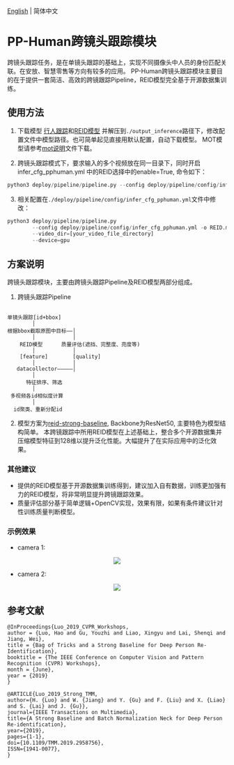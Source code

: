 [English](pphuman_mtmct_en.md) | 简体中文

# PP-Human跨镜头跟踪模块

跨镜头跟踪任务，是在单镜头跟踪的基础上，实现不同摄像头中人员的身份匹配关联。在安放、智慧零售等方向有较多的应用。
PP-Human跨镜头跟踪模块主要目的在于提供一套简洁、高效的跨镜跟踪Pipeline，REID模型完全基于开源数据集训练。

## 使用方法

1. 下载模型 [行人跟踪](https://bj.bcebos.com/v1/paddledet/models/pipeline/mot_ppyoloe_l_36e_pipeline.zip)和[REID模型](https://bj.bcebos.com/v1/paddledet/models/pipeline/reid_model.zip) 并解压到```./output_inference```路径下，修改配置文件中模型路径。也可简单起见直接用默认配置，自动下载模型。 MOT模型请参考[mot说明](./pphuman_mot.md)文件下载。

2. 跨镜头跟踪模式下，要求输入的多个视频放在同一目录下，同时开启infer_cfg_pphuman.yml 中的REID选择中的enable=True, 命令如下：
```python
python3 deploy/pipeline/pipeline.py --config deploy/pipeline/config/infer_cfg_pphuman.yml --video_dir=[your_video_file_directory] --device=gpu
```

3. 相关配置在`./deploy/pipeline/config/infer_cfg_pphuman.yml`文件中修改：

```python
python3 deploy/pipeline/pipeline.py
        --config deploy/pipeline/config/infer_cfg_pphuman.yml -o REID.model_dir=reid_best/
        --video_dir=[your_video_file_directory]
        --device=gpu
```

## 方案说明

跨镜头跟踪模块，主要由跨镜头跟踪Pipeline及REID模型两部分组成。
1. 跨镜头跟踪Pipeline

```

单镜头跟踪[id+bbox]
        │
根据bbox截取原图中目标——│
        │            │
    REID模型      质量评估(遮挡、完整度、亮度等)
        │            │
    [feature]        [quality]
        │            │
   datacollector—————│
        │
      特征排序、筛选
        │
 多视频各id相似度计算
        │
  id聚类、重新分配id
```

2. 模型方案为[reid-strong-baseline](https://github.com/michuanhaohao/reid-strong-baseline), Backbone为ResNet50, 主要特色为模型结构简单。
本跨镜跟踪中所用REID模型在上述基础上，整合多个开源数据集并压缩模型特征到128维以提升泛化性能。大幅提升了在实际应用中的泛化效果。

### 其他建议
- 提供的REID模型基于开源数据集训练得到，建议加入自有数据，训练更加强有力的REID模型，将非常明显提升跨镜跟踪效果。
- 质量评估部分基于简单逻辑+OpenCV实现，效果有限，如果有条件建议针对性训练质量判断模型。


### 示例效果

- camera 1:
<div width="600" align="center">
  <img src="https://user-images.githubusercontent.com/22989727/205595795-fd859feb-8218-450f-a109-91c27713a662.gif"/>
</div>

- camera 2:
<div width="600" align="center">
  <img src="https://user-images.githubusercontent.com/22989727/205595826-18ab5f0e-a572-4950-a502-96e6eb904a1e.gif"/>
</div>


## 参考文献
```
@InProceedings{Luo_2019_CVPR_Workshops,
author = {Luo, Hao and Gu, Youzhi and Liao, Xingyu and Lai, Shenqi and Jiang, Wei},
title = {Bag of Tricks and a Strong Baseline for Deep Person Re-Identification},
booktitle = {The IEEE Conference on Computer Vision and Pattern Recognition (CVPR) Workshops},
month = {June},
year = {2019}
}

@ARTICLE{Luo_2019_Strong_TMM,
author={H. {Luo} and W. {Jiang} and Y. {Gu} and F. {Liu} and X. {Liao} and S. {Lai} and J. {Gu}},
journal={IEEE Transactions on Multimedia},
title={A Strong Baseline and Batch Normalization Neck for Deep Person Re-identification},
year={2019},
pages={1-1},
doi={10.1109/TMM.2019.2958756},
ISSN={1941-0077},
}
```
